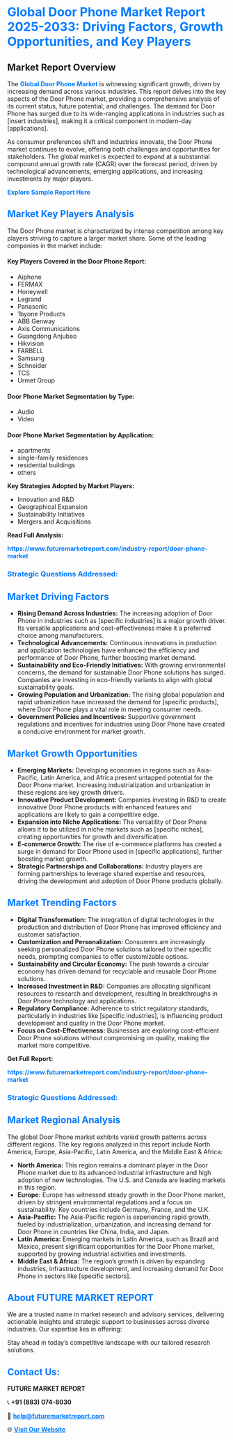 <h1 style="color: #007BFF;">Global Door Phone Market Report 2025-2033: Driving Factors, Growth Opportunities, and Key Players</h1>

<section id="overview">
<h2>Market Report Overview</h2>
<p>The <a href="https://www.futuremarketreport.com/industry-report/door-phone-market" style="color: #007BFF; text-decoration: none;"><strong>Global Door Phone Market</strong></a> is witnessing significant growth, driven by increasing demand across various industries. This report delves into the key aspects of the Door Phone market, providing a comprehensive analysis of its current status, future potential, and challenges. The demand for Door Phone has surged due to its wide-ranging applications in industries such as [insert industries], making it a critical component in modern-day [applications].</p>
<p>As consumer preferences shift and industries innovate, the Door Phone market continues to evolve, offering both challenges and opportunities for stakeholders. The global market is expected to expand at a substantial compound annual growth rate (CAGR) over the forecast period, driven by technological advancements, emerging applications, and increasing investments by major players.</p>
</section>

<section id="overview">
<p><a href="https://www.futuremarketreport.com/request-sample/reportId=56826" style="color: #007BFF; text-decoration: none;"><strong>Explore Sample Report Here</strong></a></p>
</section>

<section id="key-players">
<h2 style="color: #007BFF;">Market Key Players Analysis</h2>
<p>The Door Phone market is characterized by intense competition among key players striving to capture a larger market share. Some of the leading companies in the market include:</p>
<h4>Key Players Covered in the Door Phone Report:</h4>
<ul><li>Aiphone</li><li>FERMAX</li><li>Honeywell</li><li>Legrand</li><li>Panasonic</li><li>1byone Products</li><li>ABB Genway</li><li>Axis Communications</li><li>Guangdong Anjubao</li><li>Hikvision</li><li>FARBELL</li><li>Samsung</li><li>Schneider</li><li>TCS</li><li>Urmet Group</li></ul>
<h4>Door Phone Market Segmentation by Type:</h4>
<ul><li>Audio</li><li>Video</li></ul>

<h4>Door Phone Market Segmentation by Application:</h4>
<ul><li>apartments</li><li>single-family residences</li><li>residential buildings</li><li>others</li></ul>
<p><strong>Key Strategies Adopted by Market Players:</strong></p>
<ul>
<li>Innovation and R&D</li>
<li>Geographical Expansion</li>
<li>Sustainability Initiatives</li>
<li>Mergers and Acquisitions</li>
</ul>
</section>

<section>
<p><strong>Read Full Analysis: </strong></p><a href="https://www.futuremarketreport.com/industry-report/door-phone-market" style="color: #007BFF; text-decoration: none;"><strong>https://www.futuremarketreport.com/industry-report/door-phone-market</strong></a>
<h3 style="color: #007BFF;">Strategic Questions Addressed:</h3>
</section>

<section id="driving-factors">
<h2 style="color: #007BFF;">Market Driving Factors</h2>
<ul>
<li><strong>Rising Demand Across Industries:</strong> The increasing adoption of Door Phone in industries such as [specific industries] is a major growth driver. Its versatile applications and cost-effectiveness make it a preferred choice among manufacturers.</li>
<li><strong>Technological Advancements:</strong> Continuous innovations in production and application technologies have enhanced the efficiency and performance of Door Phone, further boosting market demand.</li>
<li><strong>Sustainability and Eco-Friendly Initiatives:</strong> With growing environmental concerns, the demand for sustainable Door Phone solutions has surged. Companies are investing in eco-friendly variants to align with global sustainability goals.</li>
<li><strong>Growing Population and Urbanization:</strong> The rising global population and rapid urbanization have increased the demand for [specific products], where Door Phone plays a vital role in meeting consumer needs.</li>
<li><strong>Government Policies and Incentives:</strong> Supportive government regulations and incentives for industries using Door Phone have created a conducive environment for market growth.</li>
</ul>
</section>

<section id="growth-opportunities">
<h2 style="color: #007BFF;">Market Growth Opportunities</h2>
<ul>
<li><strong>Emerging Markets:</strong> Developing economies in regions such as Asia-Pacific, Latin America, and Africa present untapped potential for the Door Phone market. Increasing industrialization and urbanization in these regions are key growth drivers.</li>
<li><strong>Innovative Product Development:</strong> Companies investing in R&D to create innovative Door Phone products with enhanced features and applications are likely to gain a competitive edge.</li>
<li><strong>Expansion into Niche Applications:</strong> The versatility of Door Phone allows it to be utilized in niche markets such as [specific niches], creating opportunities for growth and diversification.</li>
<li><strong>E-commerce Growth:</strong> The rise of e-commerce platforms has created a surge in demand for Door Phone used in [specific applications], further boosting market growth.</li>
<li><strong>Strategic Partnerships and Collaborations:</strong> Industry players are forming partnerships to leverage shared expertise and resources, driving the development and adoption of Door Phone products globally.</li>
</ul>
</section>

<section id="trending-factors">
<h2 style="color: #007BFF;">Market Trending Factors</h2>
<ul>
<li><strong>Digital Transformation:</strong> The integration of digital technologies in the production and distribution of Door Phone has improved efficiency and customer satisfaction.</li>
<li><strong>Customization and Personalization:</strong> Consumers are increasingly seeking personalized Door Phone solutions tailored to their specific needs, prompting companies to offer customizable options.</li>
<li><strong>Sustainability and Circular Economy:</strong> The push towards a circular economy has driven demand for recyclable and reusable Door Phone solutions.</li>
<li><strong>Increased Investment in R&D:</strong> Companies are allocating significant resources to research and development, resulting in breakthroughs in Door Phone technology and applications.</li>
<li><strong>Regulatory Compliance:</strong> Adherence to strict regulatory standards, particularly in industries like [specific industries], is influencing product development and quality in the Door Phone market.</li>
<li><strong>Focus on Cost-Effectiveness:</strong> Businesses are exploring cost-efficient Door Phone solutions without compromising on quality, making the market more competitive.</li>
</ul>
</section>

<section>
<p><strong>Get Full Report: </strong></p><a href="https://www.futuremarketreport.com/industry-report/door-phone-market" style="color: #007BFF; text-decoration: none;"><strong>https://www.futuremarketreport.com/industry-report/door-phone-market</strong></a>
<h3 style="color: #007BFF;">Strategic Questions Addressed:</h3>
</section>


<section id="regional-analysis">
<h2 style="color: #007BFF;">Market Regional Analysis</h2>
<p>The global Door Phone market exhibits varied growth patterns across different regions. The key regions analyzed in this report include North America, Europe, Asia-Pacific, Latin America, and the Middle East & Africa:</p>
<ul>
<li><strong>North America:</strong> This region remains a dominant player in the Door Phone market due to its advanced industrial infrastructure and high adoption of new technologies. The U.S. and Canada are leading markets in this region.</li>
<li><strong>Europe:</strong> Europe has witnessed steady growth in the Door Phone market, driven by stringent environmental regulations and a focus on sustainability. Key countries include Germany, France, and the U.K.</li>
<li><strong>Asia-Pacific:</strong> The Asia-Pacific region is experiencing rapid growth, fueled by industrialization, urbanization, and increasing demand for Door Phone in countries like China, India, and Japan.</li>
<li><strong>Latin America:</strong> Emerging markets in Latin America, such as Brazil and Mexico, present significant opportunities for the Door Phone market, supported by growing industrial activities and investments.</li>
<li><strong>Middle East & Africa:</strong> The region’s growth is driven by expanding industries, infrastructure development, and increasing demand for Door Phone in sectors like [specific sectors].</li>
</ul>
</section>

<footer>
<h2 style="color: #007BFF;">About FUTURE MARKET REPORT</h2>
<p>We are a trusted name in market research and advisory services, delivering actionable insights and strategic support to businesses across diverse industries. Our expertise lies in offering:</p>

<p>Stay ahead in today’s competitive landscape with our tailored research solutions.</p>

<h2 style="color: #007BFF;">Contact Us:</h2>
<p><strong>FUTURE MARKET REPORT</strong></p>
<p>📞 <strong>+91 (883) 074-8030</strong></p>
<p>📧 <strong><a href="mailto:help@futuremarketreport.com" style="color: #007BFF;">help@futuremarketreport.com</a></strong></p>
<p>🌐 <strong><a href="https://www.futuremarketreport.com/" style="color: #007BFF;">Visit Our Website</a></strong></p>
</footer>